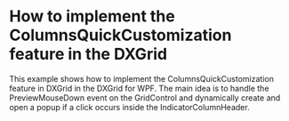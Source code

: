 # How to implement the ColumnsQuickCustomization feature in the DXGrid


<p>This example shows how to implement the ColumnsQuickCustomization feature in DXGrid in the DXGrid for WPF. The main idea is to handle the PreviewMouseDown event on the GridControl and dynamically create and open a popup if a click occurs inside the IndicatorColumnHeader.</p>

<br/>


